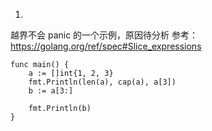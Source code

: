 1.
越界不会 panic 的一个示例，原因待分析
参考：https://golang.org/ref/spec#Slice_expressions


```
func main() {
	a := []int{1, 2, 3}
	fmt.Println(len(a), cap(a), a[3])
	b := a[3:]

	fmt.Println(b)
}
```

